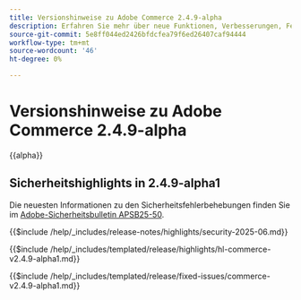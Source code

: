 ```yaml
---
title: Versionshinweise zu Adobe Commerce 2.4.9-alpha
description: Erfahren Sie mehr über neue Funktionen, Verbesserungen, Fehlerbehebungen und bekannte Probleme in der Version 2.4.9-Alpha von Adobe Commerce.
source-git-commit: 5e8ff044ed2426bfdcfea79f6ed26407caf94444
workflow-type: tm+mt
source-wordcount: '46'
ht-degree: 0%

---
```



# Versionshinweise zu Adobe Commerce 2.4.9-alpha

{{alpha}}

## Sicherheitshighlights in 2.4.9-alpha1

Die neuesten Informationen zu den Sicherheitsfehlerbehebungen finden Sie im [Adobe-Sicherheitsbulletin APSB25-50](https://helpx.adobe.com/security/products/magento/apsb25-50.html).

{{$include /help/_includes/release-notes/highlights/security-2025-06.md}}

<!-- Highlights in v2.4.9-alpha1 -->

{{$include /help/_includes/templated/release/highlights/hl-commerce-v2.4.9-alpha1.md}}

<!-- Fixed issues in v2.4.9-alpha1 -->

{{$include /help/_includes/templated/release/fixed-issues/commerce-v2.4.9-alpha1.md}}

